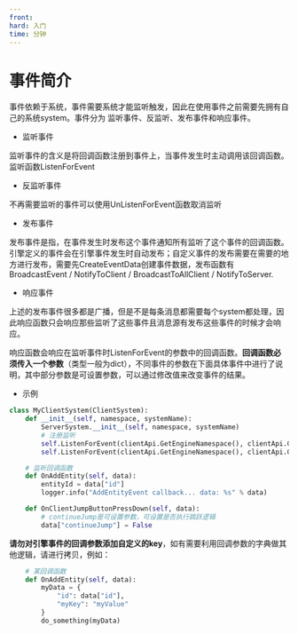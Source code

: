 ```yaml
---
front:
hard: 入门
time: 分钟
---
```


# <span id="事件简介"></span>事件简介

事件依赖于系统，事件需要系统才能监听触发，因此在使用事件之前需要先拥有自己的系统system。事件分为 监听事件、反监听、发布事件和响应事件。

* 监听事件

监听事件的含义是将回调函数注册到事件上，当事件发生时主动调用该回调函数。监听函数ListenForEvent

* 反监听事件

不再需要监听的事件可以使用UnListenForEvent函数取消监听

* 发布事件

发布事件是指，在事件发生时发布这个事件通知所有监听了这个事件的回调函数。引擎定义的事件会在引擎事件发生时自动发布；自定义事件的发布需要在需要的地方进行发布，需要先CreateEventData创建事件数据，发布函数有BroadcastEvent / NotifyToClient / BroadcastToAllClient / NotifyToServer.

* 响应事件

上述的发布事件很多都是广播，但是不是每条消息都需要每个system都处理，因此响应函数只会响应那些监听了这些事件且消息源有发布这些事件的时候才会响应。

响应函数会响应在监听事件时ListenForEvent的参数中的回调函数。**回调函数必须传入一个参数**（类型一般为dict），不同事件的参数在下面具体事件中进行了说明，其中部分参数是可设置参数，可以通过修改值来改变事件的结果。

* 示例
```python
class MyClientSystem(ClientSystem):
	def __init__(self, namespace, systemName):
		ServerSystem.__init__(self, namespace, systemName)
        # 注册监听
		self.ListenForEvent(clientApi.GetEngineNamespace(), clientApi.GetEngineSystemName(), 'AddEntityEvent', self, self.OnAddEntity)
		self.ListenForEvent(clientApi.GetEngineNamespace(), clientApi.GetEngineSystemName(), 'ClientJumpButtonPressDownEvent', self, self.OnClientJumpButtonPressDown)

    # 监听回调函数
    def OnAddEntity(self, data):
    	entityId = data["id"]
    	logger.info("AddEntityEvent callback... data: %s" % data)

    def OnClientJumpButtonPressDown(self, data):
    	# continueJump是可设置参数，可设置是否执行跳跃逻辑
    	data["continueJump"] = False

```

**请勿对引擎事件的回调参数添加自定义的key**，如有需要利用回调参数的字典做其他逻辑，请进行拷贝，例如：
```python
	# 某回调函数
	def OnAddEntity(self, data):
    	myData = {
    	    "id": data["id"],
    	    "myKey": "myValue"
    	}
    	do_something(myData)
```


